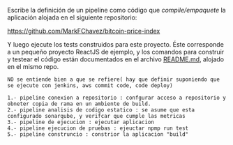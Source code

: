 Escribe la definición de un pipeline como código que _compile/empaquete_ la aplicación alojada en el siguiente repositorio:

https://github.com/MarkFChavez/bitcoin-price-index

Y luego ejecute los tests construidos para este proyecto. Éste corresponde a un pequeño proyecto ReactJS de ejemplo, y los comandos para construir y testear el código están documentados en el archivo [README.md](https://github.com/MarkFChavez/bitcoin-price-index/blob/master/README.md), alojado en el mismo repo.

```respuesta
NO se entiende bien a que se refiere( hay que definir suponiendo que se ejecute con jenkins, aws commit code, code deploy)

1.- pipeline conexion a repositorio : confgurar acceso a repositorio y obneter copia de rama en un ambiente de build.
2.- pipeline analisis de codigo estatico : se asume que esta configurado sonarqube, y verifcar que cumple las metricas 
3.- pipeline de ejecucion : ejecutar aplicacion
4.- pipeline ejecucion de pruebas : ejeuctar npmp run test
5.- pipeline construncio : constrior la aplicacion "build" 

```

